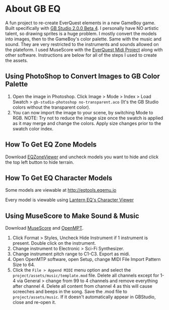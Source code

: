 # About GB EQ
A fun project to re-create EverQuest elements in a new GameBoy game. Built specifically with [GB Studio 2.0.0 Beta 4](https://www.gbstudio.dev/). I personally have NO artistic talent, so drawing sprites is a huge problem. I mostly convert the models into images, then to the GameBoy's color palette. Same with the music and sound. They are very restricted to the instruments and sounds allowed on the plateform. I used MuseScore with the [EverQuest Midi Project](https://sites.google.com/site/everquestmidiproject/everquest-midi-files) along with other software. Instructions are below for all of the steps I used to create the assets.

## Using PhotoShop to Convert Images to GB Color Palette
1) Open the image in Photoshop. Click Image > Mode > Index > Load Swatch > `gb-studio-photoshop no-transparent.aco` (It's the GB Studio colors without the transparent color).
2) You can now import the image to your scene, by switching Mode to RGB.
NOTE: Try not to reduce the image size once the swatch is applied as it may merge and change the colors. Apply size changes prior to the swatch color index.

## How To Get EQ Zone Models
Download [EQZoneViewer](http://eqclassic.de/wiki/EverQuest_Zone_Viewer) and uncheck models you want to hide and click the top left button to hide terrain.

## How To Get EQ Character Models
Some models are viewable at http://eqtools.eqemu.io

Every model is viewable using [Lantern EQ's Character Viewer](https://drive.google.com/file/d/1guO6A0CYWdfwaXTLWA056Sa0xMhApBsZ/view?usp=sharing)

## Using MuseScore to Make Sound & Music
Download [MuseScore](https://musescore.org) and [OpenMPT](https://openmpt.org/).
1) Click Format > Styles, Uncheck Hide Instrument if 1 instrument is present. Double click on the instrument.
2) Change instrument to Electronic > Sci-Fi Synthesizer.
3) Change instrument pitch range to C1-C3. Export as midi.
4) Open OpenMTP software, open Setup, change MIDI File Import Pattern Size to 64.
5) Click the `File > Append MIDI` menu option and select the `project/assets/music/template.mod` file. Delete all channels except for 1-4 via General > change from 99 to 4 channels and remove everything after channel 4. Delete all content from channel 4 as this will cause screeches and beeps in the song. Save the .mod file to `project/assets/music`. If it doesn't automatically appear in GBStudio, close and re-open it.
